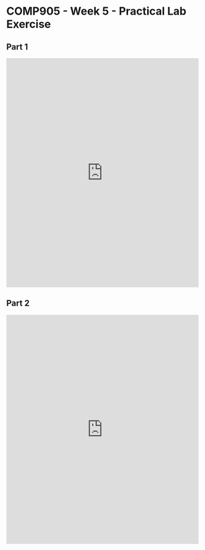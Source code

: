 # COMP905 - Week 5 - Practical Lab Exercise

## Part 1
<iframe frameborder="0" width="100%" height="600px" src="https://repl.it/student_embed/assignment/5448032/2d26c7d75678aacfcc3873a37385bad2"></iframe>

## Part 2
<iframe frameborder="0" width="100%" height="600px" src="https://repl.it/student_embed/assignment/5448043/1a2065cd7d7da3cb0fd299fdeed61c46"></iframe>
